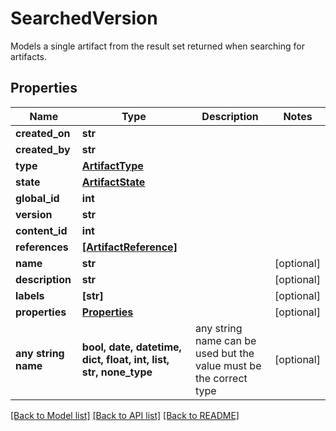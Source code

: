 # SearchedVersion

Models a single artifact from the result set returned when searching for artifacts.

## Properties
Name | Type | Description | Notes
------------ | ------------- | ------------- | -------------
**created_on** | **str** |  | 
**created_by** | **str** |  | 
**type** | [**ArtifactType**](ArtifactType.md) |  | 
**state** | [**ArtifactState**](ArtifactState.md) |  | 
**global_id** | **int** |  | 
**version** | **str** |  | 
**content_id** | **int** |  | 
**references** | [**[ArtifactReference]**](ArtifactReference.md) |  | 
**name** | **str** |  | [optional] 
**description** | **str** |  | [optional] 
**labels** | **[str]** |  | [optional] 
**properties** | [**Properties**](Properties.md) |  | [optional] 
**any string name** | **bool, date, datetime, dict, float, int, list, str, none_type** | any string name can be used but the value must be the correct type | [optional]

[[Back to Model list]](../README.md#documentation-for-models) [[Back to API list]](../README.md#documentation-for-api-endpoints) [[Back to README]](../README.md)


